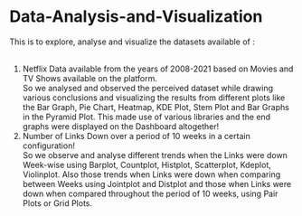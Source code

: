 # Data-Analysis-and-Visualization

This is to explore, analyse and visualize the datasets available of :<br><br>

1) Netflix Data available from the years of 2008-2021 based on Movies and TV Shows available on the platform.<br>
So we analysed and observed the perceived dataset while drawing various conclusions and visualizing the results from different plots like the Bar Graph, Pie Chart, Heatmap, KDE Plot, Stem Plot and Bar Graphs in the Pyramid Plot. This made use of various libraries and the end graphs were displayed on the Dashboard altogether! <br>
2) Number of Links Down over a period of 10 weeks in a certain configuration!<br>
So we observe and analyse different trends when the  Links were down Week-wise using Barplot, Countplot, Histplot, Scatterplot, Kdeplot, Violinplot. Also those trends when Links were down when comparing between Weeks using Jointplot and Distplot and those when Links were down when compared throughout the period of 10 weeks, using Pair Plots or Grid Plots.
